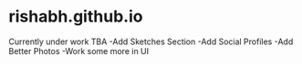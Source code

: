 ﻿# rishabh.github.io
 Currently under work
 TBA
  -Add Sketches Section
  -Add Social Profiles 
  -Add Better Photos
  -Work some more in UI
